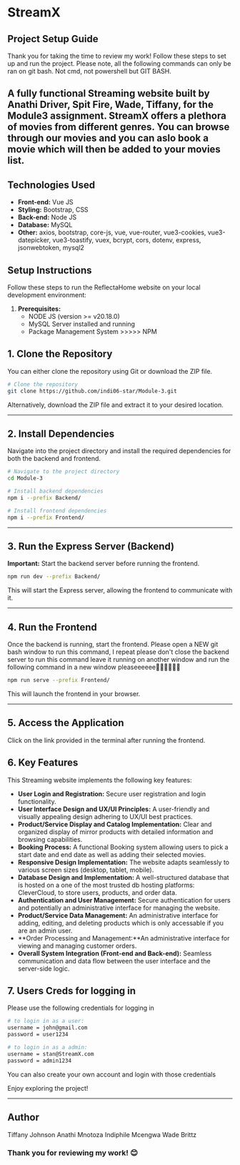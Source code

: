 # StreamX

## Project Setup Guide
Thank you for taking the time to review my work! Follow these steps to set up and run the project.
Please note, all the following commands can only be ran on git bash. Not cmd, not powershell but GIT BASH.

A fully functional Streaming website built by Anathi Driver, Spit Fire, Wade, Tiffany, for the Module3 assignment. StreamX offers a plethora of movies from different genres. You can browse through our movies and you can aslo book a movie which will then be added to your movies list.
---

## Technologies Used
- **Front-end:** Vue JS  
- **Styling:** Bootstrap, CSS
- **Back-end:** Node JS
- **Database:** MySQL
- **Other:** axios, bootstrap, core-js, vue, vue-router, vue3-cookies, vue3-datepicker, vue3-toastify, vuex, bcrypt, cors, dotenv, express, jsonwebtoken, mysql2

## Setup Instructions
Follow these steps to run the ReflectaHome website on your local development environment:

1.  **Prerequisites:**
    * NODE JS (version >= v20.18.0)
    * MySQL Server installed and running
    * Package Management System >>>>> NPM

## 1. Clone the Repository
You can either clone the repository using Git or download the ZIP file.

```sh
# Clone the repository
git clone https://github.com/indi06-star/Module-3.git 
```

Alternatively, download the ZIP file and extract it to your desired location.

---

## 2. Install Dependencies
Navigate into the project directory and install the required dependencies for both the backend and frontend.

```sh
# Navigate to the project directory
cd Module-3

# Install backend dependencies
npm i --prefix Backend/

# Install frontend dependencies
npm i --prefix Frontend/
```

---

## 3. Run the Express Server (Backend)
**Important:** Start the backend server before running the frontend.

```sh
npm run dev --prefix Backend/
```

This will start the Express server, allowing the frontend to communicate with it.

---

## 4. Run the Frontend
Once the backend is running, start the frontend.
Please open a NEW git bash window to run this command, I repeat please don't close the backend server to run this command leave it running on another window and run the following command 
in a new window pleaseeeeee🚨🚨🚨🚨🚨🚨

```sh
npm run serve --prefix Frontend/
```

This will launch the frontend in your browser.

---

## 5. Access the Application
Click on the link provided in the terminal after running the frontend.

## 6. Key Features
This Streaming website implements the following key features:

* **User Login and Registration:** Secure user registration and login functionality.
* **User Interface Design and UX/UI Principles:** A user-friendly and visually appealing design adhering to UX/UI best practices.
* **Product/Service Display and Catalog Implementation:** Clear and organized display of mirror products with detailed information and browsing capabilities.
* **Booking Process:** A functional Booking system allowing users to pick a start date and end date as well as adding their selected movies.
* **Responsive Design Implementation:** The website adapts seamlessly to various screen sizes (desktop, tablet, mobile).
* **Database Design and Implementation:** A well-structured database that is hosted on a one of the most trusted db hosting platforms: CleverCloud, to store users, products, and order data.
* **Authentication and User Management:** Secure authentication for users and potentially an administrative interface for managing the website.
* **Product/Service Data Management:** An administrative interface for adding, editing, and deleting products which is only accessable if you are an admin user.
* **Order Processing and Management:**An administrative interface for viewing and managing customer orders.
* **Overall System Integration (Front-end and Back-end):** Seamless communication and data flow between the user interface and the server-side logic.

## 7. Users Creds for logging in
Please use the following credentials for logging in
```sh
# to login in as a user:
username = john@gmail.com
password = user1234

# to login in as a admin:
username = stan@StreamX.com
password = admin1234
```
You can also create your own account and login with those credentials 

Enjoy exploring the project!

---

## Author
Tiffany Johnson
Anathi Mnotoza
Indiphile Mcengwa
Wade Brittz

### Thank you for reviewing my work! 😊